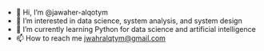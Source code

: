 - 👋 Hi, I’m @jawaher-alqotym
- 👀 I’m interested in data science, system analysis, and system design
- 🌱 I’m currently learning Python for data science and artificial intelligence
- 📫 How to reach me jwahralqtym@gmail.com

<!---
jawaher-alqotym/jawaher-alqotym is a ✨ special ✨ repository because its `README.md` (this file) appears on your GitHub profile.
You can click the Preview link to take a look at your changes.
--->
